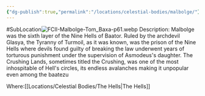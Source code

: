 ```yaml
---
{"dg-publish":true,"permalink":"/locations/celestial-bodies/malbolge/"}
---
```


#SubLocation![FCII-Malbolge-Tom_Baxa-p61.webp](/img/user/Images/FCII-Malbolge-Tom_Baxa-p61.webp)
Description:
Malbolge was the sixth layer of the Nine Hells of Baator. Ruled by the archdevil Glasya, the Tyranny of Turmoil, as it was known, was the prison of the Nine Hells where devils found guilty of breaking the law underwent years of torturous punishment under the supervision of Asmodeus's daughter. The Crushing Lands, sometimes titled the Crushing, was one of the most inhospitable of Hell's circles, its endless avalanches making it unpopular even among the baatezu

Where:[[Locations/Celestial Bodies/The Hells\|The Hells]]